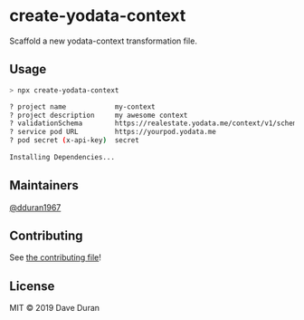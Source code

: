 # create-yodata-context

Scaffold a new yodata-context transformation file.

## Usage

```bash
> npx create-yodata-context

? project name            my-context
? project description     my awesome context
? validationSchema        https://realestate.yodata.me/context/v1/schema.yaml
? service pod URL         https://yourpod.yodata.me
? pod secret (x-api-key)  secret
  
Installing Dependencies...

```

## Maintainers

[@dduran1967](https://github.com/dduran1967)

## Contributing

See [the contributing file](contributing.md)!

## License

MIT © 2019 Dave Duran
